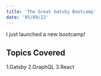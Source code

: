 ```yaml
---
title: 'The Great Gatsby Bootcamp'
date: '05/09/22'
---
```


I just launched a new bootcamp!

## Topics Covered

1.Gatsby
2.GraphQL
3.React
